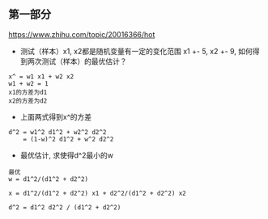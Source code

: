 ## 第一部分
https://www.zhihu.com/topic/20016366/hot

- 测试（样本）x1, x2都是随机变量有一定的变化范围 x1 +- 5, x2 +- 9, 如何得到两次测试（样本）的最优估计？
```
x^ = w1 x1 + w2 x2
w1 + w2 = 1
x1的方差为d1
x2的方差为d2
```
- 上面两式得到x^的方差
```
d^2 = w1^2 d1^2 + w2^2 d2^2
    = (1-w)^2 d1^2 + w^2 d2^2
```

- 最优估计, 求使得d^2最小的w
```
最优
w = d1^2/(d1^2 + d2^2)

x = d1^2/(d1^2 + d2^2) x1 + d2^2/(d1^2 + d2^2) x2

d^2 = d1^2 d2^2 / (d1^2 + d2^2)

```
